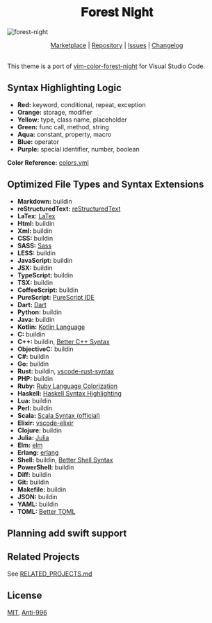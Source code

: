 <h1 align="center">
𝐅𝐨𝐫𝐞𝐬𝐭 𝐍𝐢𝐠𝐡𝐭
</h1>

![forest-night](https://user-images.githubusercontent.com/37491630/64580901-9839bb00-d377-11e9-98e4-5fad7900a390.png)

<p align="center">
  <a href="https://marketplace.visualstudio.com/items?itemName=sainnhe.forest-theme">Marketplace</a> |
  <a href="https://github.com/sainnhe/forest-night-vscode">Repository</a> |
  <a href="https://github.com/sainnhe/forest-night-vscode/issues">Issues</a> |
  <a href="https://github.com/sainnhe/forest-night-vscode/blob/master/CHANGELOG.md">Changelog</a>
  <br><br>
</p>

This theme is a port of [vim-color-forest-night](https://github.com/sainnhe/vim-color-forest-night) for Visual Studio Code.

## Syntax Highlighting Logic

- **Red:** keyword, conditional, repeat, exception
- **Orange:** storage, modifier
- **Yellow:** type, class name, placeholder
- **Green:** func call, method, string
- **Aqua:** constant, property, macro
- **Blue:** operator
- **Purple:** special identifier, number, boolean

**Color Reference:** [colors.yml](https://github.com/sainnhe/forest-theme-vscode/blob/master/colors.yml)

## Optimized File Types and Syntax Extensions

- **Markdown:** buildin
- **reStructuredText:** [reStructuredText](https://marketplace.visualstudio.com/items?itemName=lextudio.restructuredtext)
- **LaTex:** [LaTex](https://marketplace.visualstudio.com/items?itemName=torn4dom4n.latex-support)
- **Html:** buildin
- **Xml:** buildin
- **CSS:** buildin
- **SASS:** [Sass](https://marketplace.visualstudio.com/items?itemName=Syler.sass-indented)
- **LESS:** buildin
- **JavaScript:** buildin
- **JSX:** buildin
- **TypeScript:** buildin
- **TSX:** buildin
- **CoffeeScript:** buildin
- **PureScript:** [PureScript IDE](https://marketplace.visualstudio.com/items?itemName=nwolverson.ide-purescript)
- **Dart:** [Dart](https://marketplace.visualstudio.com/items?itemName=Dart-Code.dart-code)
- **Python:** buildin
- **Java:** buildin
- **Kotlin:** [Kotlin Language](https://marketplace.visualstudio.com/items?itemName=mathiasfrohlich.Kotlin)
- **C:** buildin
- **C++:** buildin, [Better C++ Syntax](https://marketplace.visualstudio.com/items?itemName=jeff-hykin.better-cpp-syntax)
- **ObjectiveC:** buildin
- **C#:** buildin
- **Go:** buildin
- **Rust:** buildin, [vscode-rust-syntax](https://marketplace.visualstudio.com/items?itemName=dunstontc.vscode-rust-syntax)
- **PHP:** buildin
- **Ruby:** [Ruby Language Colorization](https://marketplace.visualstudio.com/items?itemName=groksrc.ruby)
- **Haskell:** [Haskell Syntax Highlighting](https://marketplace.visualstudio.com/items?itemName=justusadam.language-haskell)
- **Lua:** buildin
- **Perl:** buildin
- **Scala:** [Scala Syntax (official)](https://marketplace.visualstudio.com/items?itemName=scala-lang.scala)
- **Elixir:** [vscode-elixir](https://marketplace.visualstudio.com/items?itemName=mjmcloug.vscode-elixir)
- **Clojure:** buildin
- **Julia:** [Julia](https://marketplace.visualstudio.com/items?itemName=julialang.language-julia)
- **Elm:** [elm](https://marketplace.visualstudio.com/items?itemName=sbrink.elm)
- **Erlang:** [erlang](https://marketplace.visualstudio.com/items?itemName=pgourlain.erlang)
- **Shell:** buildin, [Better Shell Syntax](https://marketplace.visualstudio.com/items?itemName=jeff-hykin.better-shellscript-syntax)
- **PowerShell:** buildin
- **Diff:** buildin
- **Git:** buildin
- **Makefile:** buildin
- **JSON:** buildin
- **YAML:** buildin
- **TOML:** [Better TOML](https://marketplace.visualstudio.com/items?itemName=bungcip.better-toml)

## Planning add swift support

## Related Projects

See [RELATED_PROJECTS.md](https://github.com/sainnhe/vim-color-forest-night/blob/master/RELATED_PROJECTS.md)

## License

[MIT](https://github.com/sainnhe/forest-theme-vscode/blob/master/LICENSE), [Anti-996](https://github.com/sainnhe/forest-theme-vscode/blob/master/Anti-996-LICENSE)
